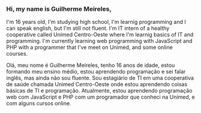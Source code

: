 ### Hi, my name is Guilherme Meireles, 
I'm 16 years old, I'm studying high school, I'm learnig programming and I can speak english, but I'm still not fluent.
I'm IT intern of a healthy cooperative called Unimed Centro-Oeste where I'm learnig basics of IT and programming.
I'm currently learning web programming with JavaScript and PHP with a programmer that I've meet on Unimed, and some online courses.

Olá, meu nome é Guilherme Meireles,
tenho 16 anos de idade, estou formando meu ensino médio, estou aprendendo programação e sei falar inglês, mas ainda não sou fluente.
Sou estagiário de TI em uma cooperativa de saúde chamada Unimed Centro-Oeste onde estou aprendendo coisas básicas de TI e programação.
Atualmente, estou aprendendo programação web com JavaScript e PHP com um programador que conheci na Unimed, e com alguns cursos online.


<!--
**GMeireles/GMeireles** is a ✨ _special_ ✨ repository because its `README.md` (this file) appears on your GitHub profile.

Here are some ideas to get you started:

- 🔭 I’m currently working on ...
- 🌱 I’m currently learning ...
- 👯 I’m looking to collaborate on ...
- 🤔 I’m looking for help with ...
- 💬 Ask me about ...
- 📫 How to reach me: ...
- 😄 Pronouns: ...
- ⚡ Fun fact: ...
-->
